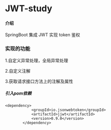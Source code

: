 # JWT-study

#### 介绍

SpringBoot 集成 JWT 实现 token 鉴权

### 实现的功能  

1.自定义异常处理，全局异常处理

2.自定义注解

3.获取请求接口方法上的注解及属性

##### 引入pom依赖
```$xslt
<dependency>
            <groupId>io.jsonwebtoken</groupId>
            <artifactId>jjwt</artifactId>
            <version>0.9.0</version>
        </dependency>
```
